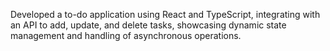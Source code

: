 Developed a to-do application using React and TypeScript, integrating
with an API to add, update, and delete tasks, showcasing dynamic state
management and handling of asynchronous operations.
